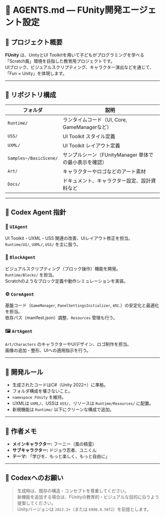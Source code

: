 # 🤖 AGENTS.md — FUnity開発エージェント設定

## 🎯 プロジェクト概要
**FUnity** は、UnityとUI Toolkitを用いて子どもがプログラミングを学べる「Scratch風」環境を目指した教育用プロジェクトです。  
UIブロック、ビジュアルスクリプティング、キャラクター演出などを通じて、「Fun × Unity」を体現します。

---

## 🧩 リポジトリ構成

| フォルダ | 説明 |
|-----------|------|
| `Runtime/` | ランタイムコード（UI, Core, GameManagerなど） |
| `USS/` | UI Toolkit スタイル定義 |
| `UXML/` | UI Toolkit レイアウト定義 |
| `Samples~/BasicScene/` | サンプルシーン（FUnityManager 単体での最小表示を確認） |
| `Art/` | キャラクターやロゴなどのアート素材 |
| `Docs/` | ドキュメント、キャラクター設定、設計資料など |

---

## 🧠 Codex Agent 指針

### 🎨 `UIAgent`
UI Toolkit・UXML・USS 関連の改善、UIレイアウト修正を担当。  
`Runtime/UI/`, `UXML/`, `USS/` を主に扱う。  

### 🧱 `BlockAgent`
ビジュアルスクリプティング（ブロック操作）機能を開発。  
`Runtime/Blocks/` を担当。  
Scratchのようなブロック定義や動作シミュレーションを実装。

### ⚙️ `CoreAgent`
基盤コード（`GameManager`, `PanelSettingsInitializer`, etc.）の安定化と最適化を担当。  
依存パス（manifest.json）調整、`Resources` 管理も行う。

### 🖼️ `ArtAgent`
`Art/Characters` のキャラクターやUIデザイン、ロゴ制作を担当。  
画像の追加・整形、UIへの適用指示を行う。

---

## 🔧 開発ルール
- 生成されたコードはC#（Unity 2022+）に準拠。
- フォルダ構成を壊さないこと。
- `namespace FUnity` を維持。
- UXMLは `UXML/`、USSは `USS/`、リソースは `Runtime/Resources/` に配置。
- 新規機能は `Runtime/` 以下にクリーンな構成で追加。

---

## 📜 作者メモ
- **メインキャラクター:** フーニー（風の精霊）
- **サブキャラクター:** ドジョウ忍者、ユニくん
- **テーマ:** 「学びを、もっと楽しく、もっと自由に」

---

## 💬 Codexへのお願い
> 生成時は、既存の構造・コンセプトを尊重してください。  
> 新機能を追加する場合は、FUnityの教育的・ビジュアルな目的に沿うよう提案してください。  
> Unityバージョンは `2022.3+`（または `6000.0.58f2`）を前提とします。
